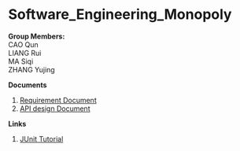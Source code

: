 # Software_Engineering_Monopoly
**Group Members:**  
CAO Qun  
LIANG Rui  
MA Siqi  
ZHANG Yujing  



**Documents**
1. [Requirement Document](https://drive.google.com/file/d/1lPij4E8HEoqkj7d9N-kMYNSydsEHdqKA/view?usp=sharing)
2. [API design Document](https://docs.google.com/document/d/1KPuzloxfNI7CCrgEvFqRCEDO8bpdjlg5/edit?usp=sharing&ouid=101023974307160676277&rtpof=true&sd=true)


**Links**
1. [JUnit Tutorial](https://www.vogella.com/tutorials/JUnit/article.html)
